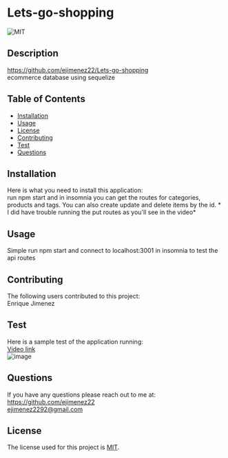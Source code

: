   # Lets-go-shopping
  
  ![MIT](https://img.shields.io/badge/License-MIT-yellow.svg)
  
  ## Description 
  https://github.com/ejimenez22/Lets-go-shopping
  <br />
  ecommerce database using sequelize
  ## Table of Contents
  * [Installation](#Installation)
  * [Usage](#Usage)
  * [License](#License)
  * [Contributing](#Contributing)
  * [Test](#Test)
  * [Questions](#Questions)
  ## Installation
  Here is what you need to install this application: 
  <br />
  run npm start and in insomnia you can get the routes for categories, products and tags. You can also create update and delete items by the id. * I did have trouble running the put routes as you'll see in the video*
  ## Usage
  Simple run npm start and connect to localhost:3001 in insomnia to test the api routes
  ## Contributing
  The following users contributed to this project:
  <br />
  Enrique Jimenez
  ## Test
  Here is a sample test of the application running:
  <br />
  [Video link](https://drive.google.com/file/d/1dvh56e6F4QLN-zQm5NSVlzd0ozGReNtV/view)
  <br />
  ![image](/images/mod%2013%20challenge.gif)
  ## Questions
  If you have any questions please reach out to me at:
  <br />
  https://github.com/ejimenez22
  <br />
  ejimenez2292@gmail.com
  <br />
  
  ## License
  The license used for this project is [MIT](#License).